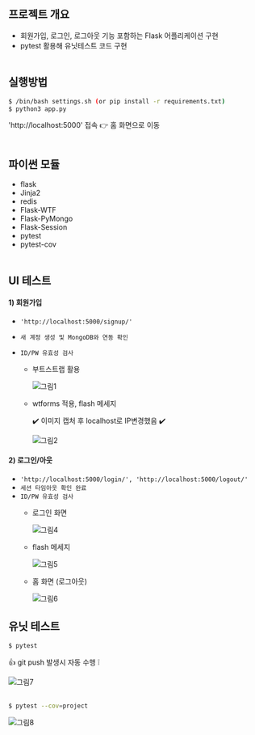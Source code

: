 ## 프로젝트 개요
- 회원가입, 로그인, 로그아웃 기능 포함하는 Flask 어플리케이션 구현<br>
- pytest 활용해 유닛테스트 코드 구현
<br><br>

## 실행방법
```bash
$ /bin/bash settings.sh (or pip install -r requirements.txt)
$ python3 app.py
```
'http://localhost:5000' 접속 :point_right: 홈 화면으로 이동
<br><br>

## 파이썬 모듈
  - flask
  - Jinja2 
  - redis 
  - Flask-WTF
  - Flask-PyMongo 
  - Flask-Session
  - pytest
  - pytest-cov
<br><br>

## UI 테스트

#### 1) 회원가입

  - `'http://localhost:5000/signup/'`
  - `새 계정 생성 및 MongoDB와 연동 확인`
  - `ID/PW 유효성 검사`

    - 부트스트랩 활용
    
      ![그림1](https://user-images.githubusercontent.com/42771578/123518526-3f205000-d6e1-11eb-8a58-8b7e86f21c96.png)

    - wtforms 적용, flash 메세지
    
      :heavy_check_mark: 이미지 캡처 후 localhost로 IP변경했음 :heavy_check_mark:
    
      ![그림2](https://user-images.githubusercontent.com/42771578/123518529-40517d00-d6e1-11eb-8107-aedf19ff0590.png)

#### 2) 로그인/아웃

  - `'http://localhost:5000/login/', 'http://localhost:5000/logout/'`
  - `세션 타임아웃 확인 완료`
  - `ID/PW 유효성 검사`
    - 로그인 화면
        
      ![그림4](https://user-images.githubusercontent.com/42771578/123538797-658dcc00-d771-11eb-9e68-3b14ded13221.png)
      
    - flash 메세지

      ![그림5](https://user-images.githubusercontent.com/42771578/123538799-66bef900-d771-11eb-974b-c5b21d716980.png)
      
    - 홈 화면 (로그아웃)
      
      ![그림6](https://user-images.githubusercontent.com/42771578/123539713-f23a8900-d775-11eb-8491-ad97ca583333.png)
      
## 유닛 테스트

```bash
$ pytest
```
:thumbsup: git push 발생시 자동 수행 :grey_exclamation:

![그림7](https://user-images.githubusercontent.com/42771578/123958943-975c9800-d9e8-11eb-8bb9-5d3d2b5c217d.png)
<br><br>
```bash
$ pytest --cov=project
```

![그림8](https://user-images.githubusercontent.com/42771578/123958937-962b6b00-d9e8-11eb-9c54-be8f4d37d1b4.png)
